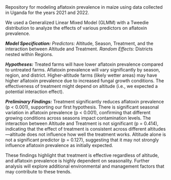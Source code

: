 ##
Repository for modeling aflatoxin prevalence in maize using data collected in Uganda for the years 2021 and 2022.

We used a Generalized Linear Mixed Model (GLMM) with a Tweedie distribution to analyze the effects of various predictors on aflatoxin prevalence.

***Model Specification:***
*Predictors:* Altitude, Season, Treatment, and the interaction between Altitude and Treatment.
*Random Effects:* Districts nested within Regions.

***Hypotheses:***
Treated farms will have lower aflatoxin prevalence compared to untreated farms.
Aflatoxin prevalence will vary significantly by season, region, and district.
Higher-altitude farms (likely wetter areas) may have higher aflatoxin prevalence due to increased fungal growth conditions.
The effectiveness of treatment might depend on altitude (i.e., we expected a potential interaction effect).

***Preliminary Findings:***
Treatment significantly reduces aflatoxin prevalence (p < 0.001), supporting our first hypothesis.
There is significant seasonal variation in aflatoxin prevalence (p < 0.001), confirming that different growing conditions across seasons impact contamination levels.
The interaction between Altitude and Treatment is not significant (p = 0.414), indicating that the effect of treatment is consistent across different altitudes—altitude does not influence how well the treatment works.
Altitude alone is not a significant predictor (p = 0.127), suggesting that it may not strongly influence aflatoxin prevalence as initially expected.

These findings highlight that treatment is effective regardless of altitude, and aflatoxin prevalence is highly dependent on seasonality. Further analysis will explore additional environmental and management factors that may contribute to these trends.

